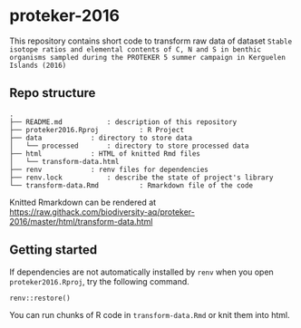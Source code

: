# proteker-2016


This repository contains short code to transform raw data of dataset `Stable isotope ratios and elemental contents of C, N and S in benthic organisms sampled during the PROTEKER 5 summer campaign in Kerguelen Islands (2016)`

## Repo structure

```
.
├── README.md 			: description of this repository
├── proteker2016.Rproj	        : R Project
├── data			: directory to store data
│   └── processed		: directory to store processed data
├── html			: HTML of knitted Rmd files
│   └── transform-data.html	
├── renv 			: renv files for dependencies
├── renv.lock			: describe the state of project's library
└── transform-data.Rmd	        : Rmarkdown file of the code
```

Knitted Rmarkdown can be rendered at https://raw.githack.com/biodiversity-aq/proteker-2016/master/html/transform-data.html

## Getting started

If dependencies are not automatically installed by `renv` when you open `proteker2016.Rproj`, try the following command.

```{r}
renv::restore()
```
You can run chunks of R code in `transform-data.Rmd` or knit them into html.
